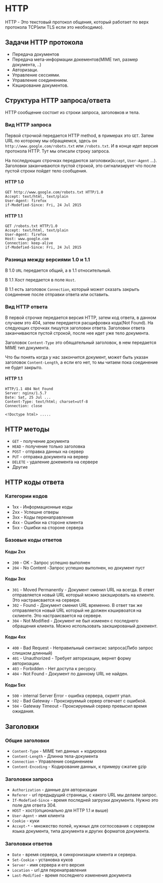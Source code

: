 # HTTP
HTTP - Это текстовый протокол общения, который работает по верх протокола TCP(или TLS если это необходимо).

## Задачи HTTP протокола
- Передача документов
- Передача мета-информации докементов(MIME тип, размер документа, ..)
- Авторизаци.
- Управление сессиями.
- Управление соединением.
- Кэширование документов.

## Структура HTTP запроса/ответа
HTTP сообщение состоит из строки запроса, заголовков и тела. 

### Вид HTTP запроса
Первой строчкой передается HTTP method, в примерах это ``GET``. Затем URL по которому мы обращяемся, здесь он `http://www.google.com/robots.txt` или `/robots.txt`. И в конце идет версия протокола HTTP. Тут мы описали строку запроса.

На последующих строчках передаются заголовки(`Accept`, `User-Agent` ...). Заголовки заканчиваются пустой строкой, это сигнализирует что после пустой строки пойдет тело сообщения.

#### HTTP 1.0
```
GET http://www.google.com/robots.txt HTTP/1.0
Accept: text/html, text/plain
User-Agent: firefox
if-Modefied-Since: Fri, 24 Jul 2015

```

#### HTTP 1.1
```
GET /robots.txt HTTP/1.0
Accept: text/html, text/plain
User-Agent: firefox
Host: www.google.com
Connection: keep-alive
if-Modefied-Since: Fri, 24 Jul 2015

```

### Разница между версиями 1.0 и 1.1
В 1.0 `URL` передается общий, а в 1.1 относительный. 

В 1.1 Хост передается в поле `Host`.

В 1.1 есть заголовок `Connection`, который может сказать закрыть соединение после отправки ответа или оставить.

### Вид HTTP ответа
В первой строчке передается версия HTTP, затем код ответа, в данном случаем это 404, затем передается расщифровка кода(Not Found).
На следующих строчках пишутся заголовки ответа. Заголовки ответа заканчиваются пустой строкой, после нее идет уже тело документа.

Заголовок `Content-Type` это обящательный заголовок, в нем передается MIME тип документа.

Что бы понять когда у нас закончится документ, может быть указан заголовок `Content-Length`, а если его нет, то мы читаем пока соединение не будет закрыто.

#### HTTP 1.1
```
HTTP/1.1 404 Not Found
Server: nginx/1.5.7
Date: Sat, 25 Jul ...
Content-Type: text/html; charset=utf-8
Connection: close

<!Doctype html> .....
```

## HTTP методы
- `GET` - получение документа
- `HEAD` - получение только заголовка
- `POST` - отправка данных на сервер
- `PUT` - отправка документа на вервер
- `DELETE` - удаление докемента на сервере
- Другие

## HTTP коды ответа
### Категории кодов
 - 1xx - Информационные коды
 - 2xx - Успешне отверы 
 - 3xx - Коды перенаправления
 - 4xx - Ошибки на стороне клиента
 - 5xx - Ошибки на стороне сервера

### Базовые коды ответов

#### Коды 2xx
- `200` - OK - Запрос успешно выполнен
- `204` - No Content -Запрос успешно выполнен, но документ пуст

#### Коды 3xx
- `301` - Moved Permanently - Документ сменил URL на всегда. В ответ отправляется новый URL который можно закэшировать на клиенте. Это настраисвается на сервере.
- `302` - Found - Документ сменил URL временно. В ответ так же отправляется новый URL который не должен кэширвоатся на склиенте. Это настраисвается на сервере.
- `304` - Not Modified - Документ не был изменен с последнего обращения клиента. Можно использовать закэшированый докемент.

#### Коды 4xx
- `400` - Bad Request - Неправильный синтаксис запроса(Либо запрос слишком длинный)
- `401` - Unauthorized - Требует авторизации, вернет форму авторизации.
- `403` - Forbidden - Нет доступа к ресурсу.
- `404` - Not Found - Документ по данному URL не найден.

#### Коды 5xx
- `500` - internal Server Error - ошибка сервера, скрипт упал.
- `502` - Bad Gateway - Проксируемый сервер отвечает с ошибкой.
- `504` - Gateway Timeout - Проксируемый сервер превысил время ожидания.

## Заголовки
### Общие заголовки
- `Content-Type` - MIME тип данных + кодировка
- `Content-Length` - Длинна тела-документа
- `Connection` - Управление соединением
- `Content-Encoding` - Кодирование данных, к примеру сжатие gzip 

### Заголовки запроса
- `Authorization` - данные для авторизации
- `Referer` - url предыдущий страницы, с какого URL мы делаем запрос.
- `If-Modefied-Since` - время последней загрузки документа. Нужно это поле для ответа 304.
- `HOST` - хост(опционально для HTTP 1.1 и выше)
-  `User-Agent` - имя клиента
- `Cookie` - куки
- `Accept-*` - множество полей, нужных для соглосования с сервером языка документа, типа документа и других форматов документа.

### Заголовки ответов
- `Date` - время сервера, я синхронизации клиента и сервера.
- `Set-Cookie` - установка куков
- `Server` - имя сервера и его версия
-  `Location` - url для перенаправления
- `Last-Modified` - время последнего изменения документа
